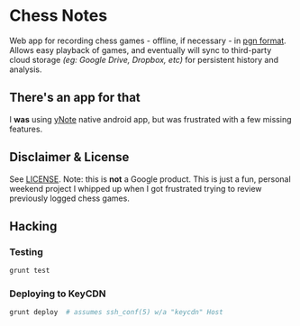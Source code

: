 # Chess Notes

Web app for recording chess games - offline, if necessary - in [pgn
format](http://en.wikipedia.org/wiki/Portable_Game_Notation). Allows easy
playback of games, and eventually will sync to third-party cloud storage _(eg:
Google Drive, Dropbox, etc)_ for persistent history and analysis.

## There's an app for that
I **was** using [yNote](https://play.google.com/store/apps/details?id=com.chess.yNotate2.ui.android)
native android app, but was frustrated with a few missing features.

## Disclaimer & License
See [LICENSE](LICENSE). Note: this is **not** a Google product. This is just a fun, personal
weekend project I whipped up when I got frustrated trying to review previously
logged chess games.

## Hacking
### Testing
```bash
grunt test
```

### Deploying to KeyCDN
```bash
grunt deploy  # assumes ssh_conf(5) w/a "keycdn" Host
```
